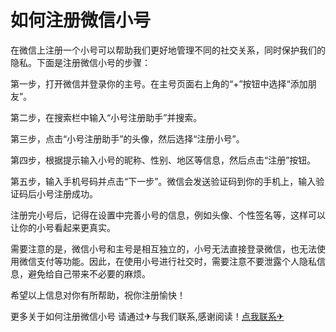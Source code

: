 # 如何注册微信小号

在微信上注册一个小号可以帮助我们更好地管理不同的社交关系，同时保护我们的隐私。下面是注册微信小号的步骤：

第一步，打开微信并登录你的主号。在主号页面右上角的“+”按钮中选择“添加朋友”。

第二步，在搜索栏中输入“小号注册助手”并搜索。

第三步，点击“小号注册助手”的头像，然后选择“注册小号”。

第四步，根据提示输入小号的昵称、性别、地区等信息，然后点击“注册”按钮。

第五步，输入手机号码并点击“下一步”。微信会发送验证码到你的手机上，输入验证码后小号注册成功。

注册完小号后，记得在设置中完善小号的信息，例如头像、个性签名等，这样可以让你的小号看起来更真实。

需要注意的是，微信小号和主号是相互独立的，小号无法直接登录微信，也无法使用微信支付等功能。因此，在使用小号进行社交时，需要注意不要泄露个人隐私信息，避免给自己带来不必要的麻烦。

希望以上信息对你有所帮助，祝你注册愉快！

更多关于如何注册微信小号 请通过✈与我们联系,感谢阅读！[点我联系✈](https://www.G208.com)
